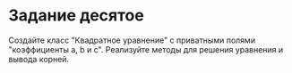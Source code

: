 # Задание десятое

Создайте класс "Квадратное уравнение" с приватными полями "коэффициенты a, b и c". Реализуйте методы для решения уравнения и вывода корней.
